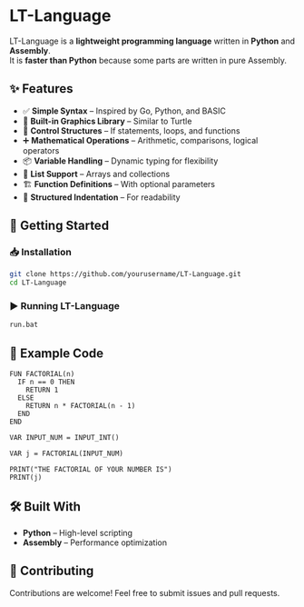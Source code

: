 # **LT-Language**

LT-Language is a **lightweight programming language** written in **Python** and **Assembly**.  
It is **faster than Python** because some parts are written in pure Assembly.

## ✨ Features

- ✅ **Simple Syntax** – Inspired by Go, Python, and BASIC
- 🎨 **Built-in Graphics Library** – Similar to Turtle  
- 🔄 **Control Structures** – If statements, loops, and functions  
- ➕ **Mathematical Operations** – Arithmetic, comparisons, logical operators  
- 📦 **Variable Handling** – Dynamic typing for flexibility  
- 📜 **List Support** – Arrays and collections  
- 🏗 **Function Definitions** – With optional parameters  
- 📏 **Structured Indentation** – For readability  

## 🚀 Getting Started

### 📥 Installation

```sh
git clone https://github.com/yourusername/LT-Language.git
cd LT-Language
```

### ▶ Running LT-Language

```sh
run.bat
```

## 📖 Example Code

```lt
FUN FACTORIAL(n)
  IF n == 0 THEN
    RETURN 1
  ELSE
    RETURN n * FACTORIAL(n - 1)
  END
END

VAR INPUT_NUM = INPUT_INT()

VAR j = FACTORIAL(INPUT_NUM)

PRINT("THE FACTORIAL OF YOUR NUMBER IS")
PRINT(j)
```

## 🛠 Built With

- **Python** – High-level scripting  
- **Assembly** – Performance optimization  

## 🤝 Contributing

Contributions are welcome! Feel free to submit issues and pull requests.  
